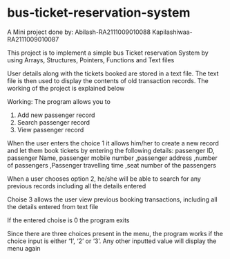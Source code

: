 # bus-ticket-reservation-system

A Mini project done by:
Abilash-RA2111009010088
Kapilashiwaa-RA2111009010087


This project is to implement a simple bus Ticket reservation System by using Arrays, Structures, Pointers, Functions and Text files 

User details along with the tickets booked are stored in a text file. The text file is then used to display the contents of old transaction records. The working of the project is explained below

Working: The program allows you to 
1)	Add new passenger record
2)	Search passenger record
3)	View passenger record

When the user enters the choice 1 it allows him/her to create a new record and let them book tickets by entering the following details: passenger ID, passenger Name, passenger mobile number ,passenger address ,number of passengers ,Passenger travelling time ,seat number of the passengers

When a user chooses option 2, he/she will be able to search for any previous records including all the details entered

Choise 3 allows the user view previous booking transactions, including all the details entered from text file

If the entered choise is 0 the program exits

Since there are three choices present in the menu, the program works if the choice input is either ‘1’, ‘2’ or ‘3’. Any other inputted value will display the menu again
